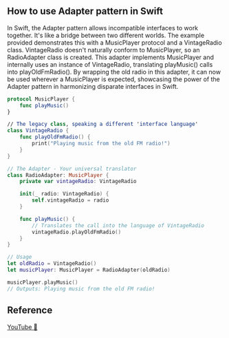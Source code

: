## How to use Adapter pattern in Swift

In Swift, the Adapter pattern allows incompatible interfaces to work together. It's like a bridge between two different worlds. The example provided demonstrates this with a MusicPlayer protocol and a VintageRadio class. VintageRadio doesn't naturally conform to MusicPlayer, so an RadioAdapter class is created. This adapter implements MusicPlayer and internally uses an instance of VintageRadio, translating playMusic() calls into playOldFmRadio(). By wrapping the old radio in this adapter, it can now be used wherever a MusicPlayer is expected, showcasing the power of the Adapter pattern in harmonizing disparate interfaces in Swift.

```swift
protocol MusicPlayer {
    func playMusic()
}

// The legacy class, speaking a different 'interface language'
class VintageRadio {
    func playOldFmRadio() {
        print("Playing music from the old FM radio!")
    }
}

// The Adapter - Your universal translator
class RadioAdapter: MusicPlayer {
    private var vintageRadio: VintageRadio

    init(_ radio: VintageRadio) {
        self.vintageRadio = radio
    }

    func playMusic() {
        // Translates the call into the language of VintageRadio
        vintageRadio.playOldFmRadio()
    }
}

// Usage
let oldRadio = VintageRadio()
let musicPlayer: MusicPlayer = RadioAdapter(oldRadio)

musicPlayer.playMusic()
// Outputs: Playing music from the old FM radio!
```

## Reference

[YouTube 👀](https://youtube.com/shorts/t4qREJJ32v0?feature=share)
